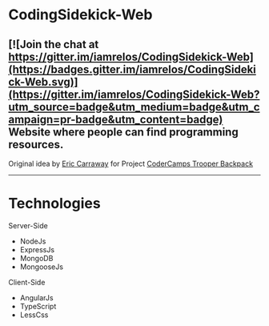 # CodingSidekick-Web

[![Join the chat at https://gitter.im/iamrelos/CodingSidekick-Web](https://badges.gitter.im/iamrelos/CodingSidekick-Web.svg)](https://gitter.im/iamrelos/CodingSidekick-Web?utm_source=badge&utm_medium=badge&utm_campaign=pr-badge&utm_content=badge)
Website where people can find programming resources.
----
Original idea by [Eric Carraway](https://github.com/ericcarraway) for Project [CoderCamps Trooper Backpack](https://github.com/iamrelos/CoderCamps-Trooper-Backpack.git)

---
Technologies
============

Server-Side
- NodeJs 
- ExpressJs
- MongoDB
- MongooseJs

Client-Side
- AngularJs
- TypeScript
- LessCss
